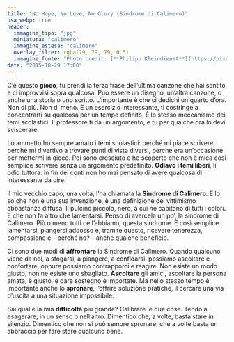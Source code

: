 ```yaml
---
title: "No Hope, No Love, No Glory (Sindrome di Calimero)"
usa_webp: true
header:
  immagine_tipo: "jpg"
  miniatura: "calimero"
  immagine_estesa: "calimero"
  overlay_filter: rgba(79, 79, 79, 0.5)
  immagine_fonte: "Photo credit: [**Philipp Kleindienst**](https://pixabay.com/users/onefox-25891/)"
date: "2015-10-29 17:00"
---
```


C’è questo **gioco**, tu prendi la terza frase dell’ultima canzone che hai sentito e ci improvvisi sopra qualcosa. Può essere un disegno, un’altra canzone, o anche una storia o uno scritto. L’importante è che ci dedichi un quarto d’ora. Non di più. Non di meno. È un esercizio interessante, ti costringe a concentrarti su qualcosa per un tempo definito. È lo stesso meccanismo dei temi scolastici. Il professore ti da un argomento, e tu per qualche ora lo devi sviscerare.

Lo ammetto ho sempre amato i temi scolastici: perché mi piace scrivere, perché mi divertivo a trovare punti di vista diversi, perché era un’occasione per mettermi in gioco. Poi sono cresciuto e ho scoperto che non è mica così semplice scrivere senza un argomento predefinito. **Odiavo i temi liberi**, li odio tuttora: in fin dei conti non ho mai pensato di avere qualcosa di interessante da dire.

Il mio vecchio capo, una volta, l’ha chiamata la **Sindrome di Calimero**. E lo so che non è una sua invenzione, è una definizione del vittimismo abbastanza diffusa. Il pulcino piccolo, nero, a cui ne capitano di tutti i colori. E che non fa altro che lamentarsi. Penso di avercela un po’, la sindrome di Calimero. Più o meno tutti ce l’abbiamo, questa sindrome. È così semplice lamentarsi, piangersi addosso e, tramite questo, ricevere tenerezza, compassione e – perché no? – anche qualche beneficio.

Ci sono due modi di **affrontare** la Sindrome di Calimero. Quando qualcuno viene da noi, a sfogarsi, a piangere, a confidarsi: possiamo ascoltare e confortare, oppure possiamo contrapporci e reagire. Non esiste un modo giusto, non ne esiste uno sbagliato. **Ascoltare** gli amici, ascoltare la persona amata, è giusto, e dare sostegno è importate. Ma nello stesso tempo è importante anche lo **spronare**, l’offrire soluzione pratiche, il cercare una via d’uscita a una situazione impossibile.

Sai qual è la mia **difficoltà** più grande? Calibrare le due cose. Tendo a esagerare, in un senso o nell’altro. Dimentico che, a volte, basta stare in silenzio. Dimentico che non si può sempre spronare, che a volte basta un abbraccio per fare stare qualcuno bene.
